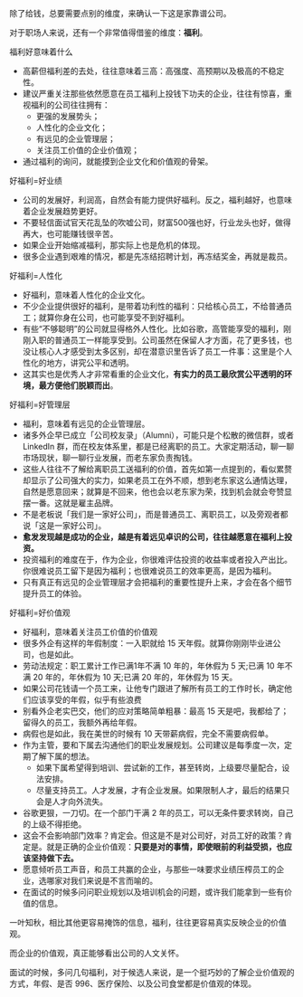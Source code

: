 除了给钱，总要需要点别的维度，来确认一下这是家靠谱公司。

对于职场人来说，还有一个非常值得借鉴的维度：**福利**。

福利好意味着什么
* 高薪但福利差的去处，往往意味着三高：高强度、高预期以及极高的不稳定性。
* 建议严重关注那些依然愿意在员工福利上投钱下功夫的企业，往往有惊喜，重视福利的公司往往拥有：
  * 更强的发展势头；
  * 人性化的企业文化；
  * 有远见的企业管理层；
  * 关注员工价值的企业价值观；
* 通过福利的询问，就能摸到企业文化和价值观的骨架。

好福利=好业绩
* 公司的发展好，利润高，自然会有能力提供好福利。反之，福利越好，也意味着企业发展趋势更好。
* 不要轻信面试官天花乱坠的吹嘘公司，财富500强也好，行业龙头也好，做得再大，也可能赚钱很辛苦。
* 如果企业开始缩减福利，那实际上也是危机的体现。
* 很多企业遇到艰难的情况，都是先冻结招聘计划，再冻结奖金，再就是裁员。

好福利=人性化
* 好福利，意味着人性化的企业文化。
* 不少企业提供很好的福利，是带着功利性的福利：只给核心员工，不给普通员工；就算你身在公司，也可能享受不到好福利。
* 有些“不够聪明”的公司就显得格外人性化。比如谷歌，高管能享受的福利，刚刚入职的普通员工一样能享受到。公司虽然在保留人才方面，花了更多钱，也没让核心人才感受到太多区别，却在潜意识里告诉了员工一件事：这里是个人性化的地方，讲究公平和透明。
* 这其实也是优秀人才非常看重的企业文化，**有实力的员工最欣赏公平透明的环境，最方便他们脱颖而出**。

好福利=好管理层
* 福利，意味着有远见的企业管理层。
* 诸多外企早已成立「公司校友录」（Alumni），可能只是个松散的微信群，或者 LinkedIn 群，而在校友体系里，都是已经离职的员工。大家定期活动，聊一聊市场现状，聊一聊行业发展，而老东家负责掏钱。
* 这些人往往不了解给离职员工送福利的价值，首先如第一点提到的，看似累赘却显示了公司强大的实力，如果老员工在外不顺，想到老东家这么通情达理，自然是愿意回来；就算是不回来，他也会以老东家为荣，找到机会就会夸赞显摆一番。这就是雇主品牌。
* 不是老板说「我们是一家好公司」，而是普通员工、离职员工，以及旁观者都说「这是一家好公司」。
* **愈发发现越是成功的企业，越是有着远见卓识的公司，往往越愿意在福利上投资。**
* 投资福利的难度在于，作为企业，你很难评估投资的收益率或者投入产出比。你很难说员工留下是因为福利；也很难说员工的效率更高，是因为福利。
* 只有真正有远见的企业管理层才会把福利的重要性提升上来，才会在各个细节提升员工的体验。

好福利=好价值观
* 好福利，意味着关注员工价值的价值观
* 很多外企有这样的年假制度：一入职就给 15 天年假。就算你刚刚毕业进公司，也是如此。
* 劳动法规定：职工累计工作已满1年不满 10 年的，年休假为 5 天;已满 10 年不满 20 年的，年休假为 10 天;已满 20 年的，年休假为 15 天。
* 如果公司花钱请一个员工来，让他专门跟进了解所有员工的工作时长，确定他们应该享受的年假，似乎有些浪费
* 别看外企老实巴交，他们的应对策略简单粗暴：最高 15 天是吧，我都给了；留得久的员工，我额外再给年假。
* 病假也是如此，我在美世的时候有 10 天带薪病假，完全不需要病假单。
* 作为主管，要和下属去沟通他们的职业发展规划。公司建议是每季度一次，定期了解下属的想法。
  * 如果下属希望得到培训、尝试新的工作，甚至转岗，上级要尽量配合，设法安排。
  * 尽量支持员工。人才发展，才有企业发展。如果限制人才，最后的结果只会是人才向外流失。
* 谷歌更狠，一刀切。在一个部门干满 2 年的员工，可以无条件要求转岗，自己的上级不得拒绝。
* 这会不会影响部门效率？肯定会。但这是不是对公司好，对员工好的政策？肯定是。就是正确的企业价值观：**只要是对的事情，即使眼前的利益受损，也应该坚持做下去。**
* 愿意倾听员工声音，和员工共赢的企业，与那些一味要求业绩压榨员工的企业，选哪家对我们来说是不言而喻的。
* 在面试的时候多问问职业规划以及培训机会的问题，或许我们能拿到一些有价值的信息。

一叶知秋，相比其他更容易掩饰的信息，福利，往往更容易真实反映企业的价值观。

而企业的价值观，真正能够看出公司的人文关怀。

面试的时候，多问几句福利，对于候选人来说，是一个挺巧妙的了解企业价值观的方式，年假、是否 996、医疗保险、以及公司食堂都是价值观的体现。